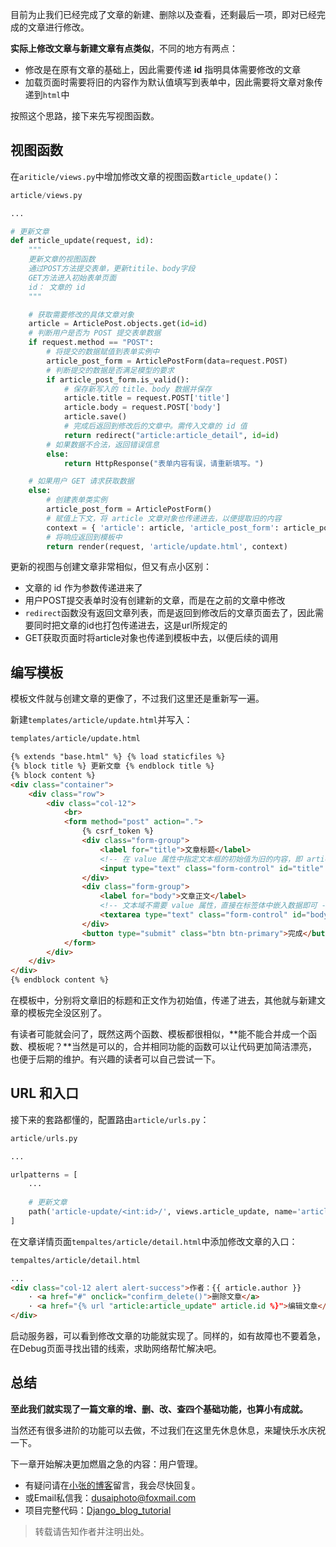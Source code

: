 目前为止我们已经完成了文章的新建、删除以及查看，还剩最后一项，即对已经完成的文章进行修改。

**实际上修改文章与新建文章有点类似**，不同的地方有两点：

- 修改是在原有文章的基础上，因此需要传递 **id** 指明具体需要修改的文章
- 加载页面时需要将旧的内容作为默认值填写到表单中，因此需要将文章对象传递到`html`中

按照这个思路，接下来先写视图函数。

## 视图函数

在`ariticle/views.py`中增加修改文章的视图函数`article_update()`：

```python
article/views.py

...

# 更新文章
def article_update(request, id):
    """
    更新文章的视图函数
    通过POST方法提交表单，更新titile、body字段
    GET方法进入初始表单页面
    id： 文章的 id
    """

    # 获取需要修改的具体文章对象
    article = ArticlePost.objects.get(id=id)
    # 判断用户是否为 POST 提交表单数据
    if request.method == "POST":
        # 将提交的数据赋值到表单实例中
        article_post_form = ArticlePostForm(data=request.POST)
        # 判断提交的数据是否满足模型的要求
        if article_post_form.is_valid():
            # 保存新写入的 title、body 数据并保存
            article.title = request.POST['title']
            article.body = request.POST['body']
            article.save()
            # 完成后返回到修改后的文章中。需传入文章的 id 值
            return redirect("article:article_detail", id=id)
        # 如果数据不合法，返回错误信息
        else:
            return HttpResponse("表单内容有误，请重新填写。")

    # 如果用户 GET 请求获取数据
    else:
        # 创建表单类实例
        article_post_form = ArticlePostForm()
        # 赋值上下文，将 article 文章对象也传递进去，以便提取旧的内容
        context = { 'article': article, 'article_post_form': article_post_form }
        # 将响应返回到模板中
        return render(request, 'article/update.html', context)
```

更新的视图与创建文章非常相似，但又有点小区别：

- 文章的 id 作为参数传递进来了
- 用户POST提交表单时没有创建新的文章，而是在之前的文章中修改
- `redirect`函数没有返回文章列表，而是返回到修改后的文章页面去了，因此需要同时把文章的id也打包传递进去，这是url所规定的
- GET获取页面时将article对象也传递到模板中去，以便后续的调用

## 编写模板

模板文件就与创建文章的更像了，不过我们这里还是重新写一遍。

新建`templates/article/update.html`并写入：

```html
templates/article/update.html

{% extends "base.html" %} {% load staticfiles %}
{% block title %} 更新文章 {% endblock title %}
{% block content %}
<div class="container">
    <div class="row">
        <div class="col-12">
            <br>
            <form method="post" action=".">
                {% csrf_token %}
                <div class="form-group">
                    <label for="title">文章标题</label>
                    <!-- 在 value 属性中指定文本框的初始值为旧的内容，即 article 对象中的 title 字段 -->
                    <input type="text" class="form-control" id="title" name="title" value="{{ article.title }}">
                </div>
                <div class="form-group">
                    <label for="body">文章正文</label>
                    <!-- 文本域不需要 value 属性，直接在标签体中嵌入数据即可 -->
                    <textarea type="text" class="form-control" id="body" name="body" rows="12">{{ article.body }}</textarea>
                </div>
                <button type="submit" class="btn btn-primary">完成</button>
            </form>
        </div>
    </div>
</div>
{% endblock content %}
```

在模板中，分别将文章旧的标题和正文作为初始值，传递了进去，其他就与新建文章的模板完全没区别了。

有读者可能就会问了，既然这两个函数、模板都很相似，**能不能合并成一个函数、模板呢？**当然是可以的，合并相同功能的函数可以让代码更加简洁漂亮，也便于后期的维护。有兴趣的读者可以自己尝试一下。

## URL 和入口

接下来的套路都懂的，配置路由`article/urls.py`：

```python
article/urls.py

...

urlpatterns = [
    ...
    
    # 更新文章
    path('article-update/<int:id>/', views.article_update, name='article_update'),
]
```

在文章详情页面`tempaltes/article/detail.html`中添加修改文章的入口：

```html
tempaltes/article/detail.html

...
<div class="col-12 alert alert-success">作者：{{ article.author }}
    · <a href="#" onclick="confirm_delete()">删除文章</a>
    · <a href="{% url "article:article_update" article.id %}">编辑文章</a>
</div>
```

启动服务器，可以看到修改文章的功能就实现了。同样的，如有故障也不要着急，在Debug页面寻找出错的线索，求助网络帮忙解决吧。

## 总结

**至此我们就实现了一篇文章的增、删、改、查四个基础功能，也算小有成就。**

当然还有很多进阶的功能可以去做，不过我们在这里先休息休息，来罐快乐水庆祝一下。

下一章开始解决更加燃眉之急的内容：用户管理。

- 有疑问请在[小张的博客](http://www.dusaiphoto.com)留言，我会尽快回复。
- 或Email私信我：dusaiphoto@foxmail.com
- 项目完整代码：[Django_blog_tutorial](https://github.com/stacklens/django_blog_tutorial)

> 转载请告知作者并注明出处。

